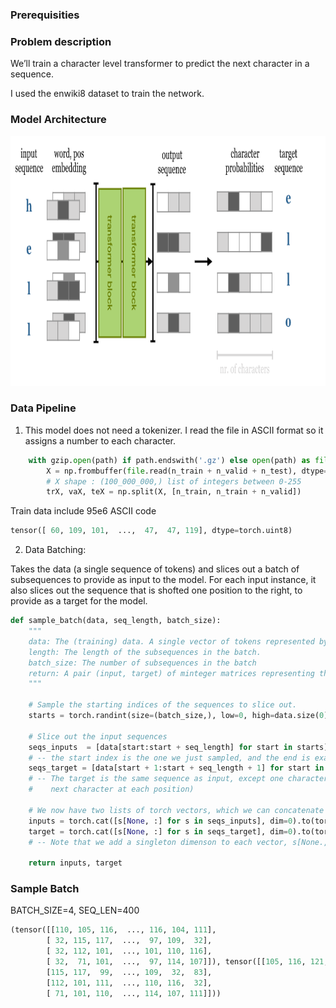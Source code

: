 ### Prerequisities 

### Problem description
We’ll train a character level transformer to predict the next character in a sequence.

I used the enwiki8 dataset to train the network.   

### Model Architecture
<img src="../assets/text_generation.png"  width="600" height="400">


### Data Pipeline
1. This model does not need a tokenizer. I read the file in ASCII format so it assigns a number to each character.

```python
    with gzip.open(path) if path.endswith('.gz') else open(path) as file:
        X = np.frombuffer(file.read(n_train + n_valid + n_test), dtype=np.uint8)
        # X shape : (100_000_000,) list of integers between 0-255
        trX, vaX, teX = np.split(X, [n_train, n_train + n_valid])
```
Train data include 95e6 ASCII code

```python
tensor([ 60, 109, 101,  ...,  47,  47, 119], dtype=torch.uint8)
```

2. Data Batching:     

Takes the data (a single sequence of tokens) and slices out a batch of subsequences to provide as input to the model. For each input instance, it also slices out the sequence that is shofted one position to the right, to provide as a target for the model.

```python
def sample_batch(data, seq_length, batch_size):
    """
    data: The (training) data. A single vector of tokens represented by integers
    length: The length of the subsequences in the batch.
    batch_size: The number of subsequences in the batch
    return: A pair (input, target) of minteger matrices representing the input and target for the model.
    """

    # Sample the starting indices of the sequences to slice out.
    starts = torch.randint(size=(batch_size,), low=0, high=data.size(0) - seq_length - 1)

    # Slice out the input sequences
    seqs_inputs  = [data[start:start + seq_length] for start in starts]
    # -- the start index is the one we just sampled, and the end is exactly 'lentgh' positions after that.
    seqs_target = [data[start + 1:start + seq_length + 1] for start in starts]
    # -- The target is the same sequence as input, except one character ahead (we are asking the model to predict the
    #    next character at each position)

    # We now have two lists of torch vectors, which we can concatenate into matrices of batch_size-by-length
    inputs = torch.cat([s[None, :] for s in seqs_inputs], dim=0).to(torch.long)
    target = torch.cat([s[None, :] for s in seqs_target], dim=0).to(torch.long)
    # -- Note that we add a singleton dimenson to each vector, s[None.,:], and then concatenate along that dimension.

    return inputs, target
```
### Sample Batch

BATCH_SIZE=4, SEQ_LEN=400

```python
(tensor([[110, 105, 116,  ..., 116, 104, 111],
        [ 32, 115, 117,  ...,  97, 109,  32],
        [ 32, 112, 101,  ..., 101, 110, 116],
        [ 32,  71, 101,  ...,  97, 114, 107]]), tensor([[105, 116, 121,  ..., 104, 111, 114],   
        [115, 117,  99,  ..., 109,  32,  83],
        [112, 101, 111,  ..., 110, 116,  32],
        [ 71, 101, 110,  ..., 114, 107, 111]]))
```
